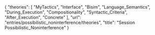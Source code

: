 {
    "theories": [
        "MyTactics",
        "Interface",
        "Bisim",
        "Language_Semantics",
        "During_Execution",
        "Compositionality",
        "Syntactic_Criteria",
        "After_Execution",
        "Concrete"
    ],
    "url": "entries/possibilistic_noninterference/theories",
    "title": "Session Possibilistic_Noninterference"
}